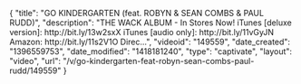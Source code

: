 {
    "title": "GO KINDERGARTEN (feat. ROBYN & SEAN COMBS & PAUL RUDD)",
    "description": "THE WACK ALBUM - In Stores Now! iTunes [deluxe version]: http:\/\/bit.ly\/13w2sxX iTunes [audio only]: http:\/\/bit.ly\/11vGyJN Amazon: http:\/\/bit.ly\/11s2V1O Direc...",
    "videoid": "149559",
    "date_created": "1396559753",
    "date_modified": "1418181240",
    "type": "captivate",
    "layout": "video",
    "url": "\/v\/go-kindergarten-feat-robyn-sean-combs-paul-rudd\/149559"
}